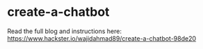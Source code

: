 # create-a-chatbot


Read the full blog and instructions here:
https://www.hackster.io/wajidahmad89/create-a-chatbot-98de20

